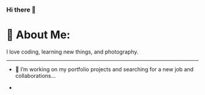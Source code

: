 ### Hi there 👋

# 💫 About Me:
I love coding, learning new things, and photography.
<hr />

- 🔭 I’m working on my portfolio projects and searching for a new job and collaborations...

- 


